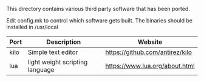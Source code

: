 This directory contains various third party software that has been ported.

Edit config.mk to control which software gets built. The binaries should be installed in /usr/local


| Port | Description | Website |
|--|--|--|
|  kilo |  Simple text editor | https://github.com/antirez/kilo |
| lua | light weight scripting language | https://www.lua.org/about.html |


